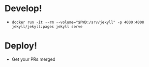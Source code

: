 # Develop!

* `docker run -it --rm --volume="$PWD:/srv/jekyll" -p 4000:4000 jekyll/jekyll:pages jekyll serve`


# Deploy!

* Get your PRs merged

